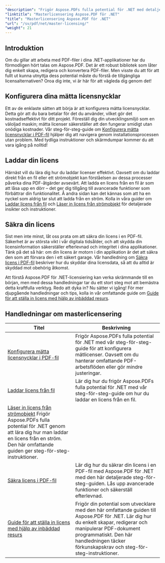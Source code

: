 ```yaml
---
"description": "Frigör Aspose.PDFs fulla potential för .NET med detaljerade handledningar om licensiering, säkerställande av efterlevnad och optimering av dina PDF-arbetsflöden."
"linktitle": "Masterlicensering Aspose.PDF för .NET"
"title": "Masterlicensering Aspose.PDF för .NET"
"url": "/sv/pdf/net/master-licensing/"
"weight": 21
---
```


## Introduktion

Om du gillar att arbeta med PDF-filer i dina .NET-applikationer har du förmodligen hört talas om Aspose.PDF. Det är ett robust bibliotek som låter dig enkelt skapa, redigera och konvertera PDF-filer. Men visste du att för att fullt ut kunna utnyttja dess potential måste du förstå de tillgängliga licensalternativen? Oroa dig inte, vi är här för att vägleda dig genom det!

## Konfigurera dina mätta licensnycklar
Ett av de enklaste sätten att börja är att konfigurera mätta licensnycklar. Detta gör att du bara betalar för det du använder, vilket gör det kostnadseffektivt för ditt projekt. Föreställ dig din utvecklingsmiljö som en väloljad maskin; mätta licenser säkerställer att den fungerar smidigt utan onödiga kostnader. Vår steg-för-steg-guide om [Konfigurera mätta licensnycklar i PDF-fil](./configureing-metered-license-keys/) hjälper dig att navigera genom installationsprocessen utan problem. Med tydliga instruktioner och skärmdumpar kommer du att vara igång på nolltid!

## Laddar din licens
Härnäst vill du lära dig hur du laddar licenser effektivt. Oavsett om du laddar direkt från en fil eller ett strömobjekt kan förståelsen av dessa processer påverka dina PDF-åtgärder avsevärt. Att ladda en licens från en fil är som att låsa upp en dörr – det ger dig tillgång till avancerade funktioner som förbättrar din funktionalitet. Å andra sidan kan det kännas som att ha en nyckel som aldrig tar slut att ladda från en ström. Kolla in våra guider om [Laddar licens från fil](./loading-license-from-file/) och [Läser in licens från strömobjekt](./loading-license-from-stream-object/) för detaljerade insikter och instruktioner.

## Säkra din licens
Sist men inte minst, låt oss prata om att säkra din licens i en PDF-fil. Säkerhet är av största vikt i vår digitala tidsålder, och att skydda din licensinformation säkerställer efterlevnad och integritet i dina applikationer. Tänk på det så här: om din licens är motorn i din applikation är det att säkra den som att förvara den i ett säkert garage. Vår handledning om [Säkra licens i PDF-fil](./securing-license/) beskriver hur du skyddar dina licensdata, så att du alltid är skyddad mot obehörig åtkomst.

Att förstå Aspose.PDF för .NET-licensiering kan verka skrämmande till en början, men med dessa handledningar tar du ett stort steg mot att bemästra detta kraftfulla verktyg. Redo att dyka in? Nu sätter vi igång! För mer djupgående handledningar och tips, kolla in vår omfattande guide om [Guide för att ställa in licens med hjälp av inbäddad resurs](./guide-to-set-license-using-embedded-resource/). 


## Handledningar om masterlicensering
| Titel | Beskrivning |
| --- | --- | 
| [Konfigurera mätta licensnycklar i PDF-fil](./configureing-metered-license-keys/) | Frigör Aspose.PDFs fulla potential för .NET med vår steg-för-steg-guide för att konfigurera mätlicenser. Oavsett om du hanterar omfattande PDF-arbetsflöden eller gör mindre justeringar. |  
| [Laddar licens från fil](./loading-license-from-file/) | Lär dig hur du frigör Aspose.PDFs fulla potential för .NET med vår steg-för-steg-guide om hur du laddar en licens från en fil. |  
| [Läser in licens från strömobjekt](./loading-license-from-stream-object/) Frigör Aspose.PDFs fulla potential för .NET genom att lära dig hur man laddar en licens från en ström. Den här omfattande guiden ger steg-för-steg-instruktioner. |  
| [Säkra licens i PDF-fil](./securing-license/) | Lär dig hur du säkrar din licens i en PDF-fil med Aspose.PDF för .NET med den här detaljerade steg-för-steg-guiden. Lås upp avancerade funktioner och säkerställ efterlevnad. |  
| [Guide för att ställa in licens med hjälp av inbäddad resurs](./guide-to-set-license-using-embedded-resource/) | Frigör din potential som utvecklare med den här omfattande guiden till Aspose.PDF för .NET. Lär dig hur du enkelt skapar, redigerar och manipulerar PDF-dokument programmatiskt. Den här handledningen täcker förkunskapskrav och steg-för-steg-instruktioner. |